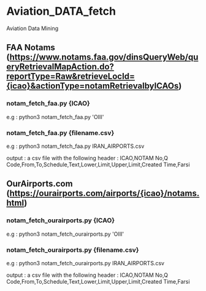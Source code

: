 # Aviation_DATA_fetch
Aviation Data Mining

## FAA Notams (https://www.notams.faa.gov/dinsQueryWeb/queryRetrievalMapAction.do?reportType=Raw&retrieveLocId={icao}&actionType=notamRetrievalbyICAOs)
### notam_fetch_faa.py {ICAO}
  e.g : python3 notam_fetch_faa.py 'OIII'
### notam_fetch_faa.py {filename.csv}
  e.g : python3 notam_fetch_faa.py IRAN_AIRPORTS.csv

  output : a csv file with the following header :
    ICAO,NOTAM No,Q Code,From,To,Schedule,Text,Lower,Limit,Upper,Limit,Created Time,Farsi

## OurAirports.com (https://ourairports.com/airports/{icao}/notams.html)
### notam_fetch_ourairports.py {ICAO}
  e.g : python3 notam_fetch_ourairports.py 'OIII'
### notam_fetch_ourairports.py {filename.csv}
  e.g : python3 notam_fetch_ourairports.py IRAN_AIRPORTS.csv

  output : a csv file with the following header :
    ICAO,NOTAM No,Q Code,From,To,Schedule,Text,Lower,Limit,Upper,Limit,Created Time,Farsi
